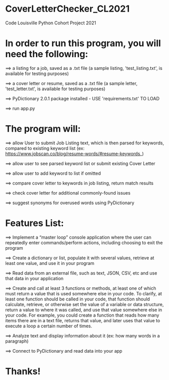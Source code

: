 # CoverLetterChecker_CL2021
Code Louisville Python Cohort Project 2021

# In order to run this program, you will need the following:
==> a listing for a job, saved as a .txt file (a sample listing, 'test_listing.txt', is available for testing purposes)

==> a cover letter or resume, saved as a .txt file (a sample letter, 'test_letter.txt', is available for testing purposes)

==> PyDictionary 2.0.1 package installed - USE 'requirements.txt' TO LOAD

==> run app.py

# The program will:
==> allow User to submit Job Listing text, which is then parsed for keywords, compared to existing keyword list (ex: https://www.jobscan.co/blog/resume-words/#resume-keywords_)

==> allow user to see parsed keyword list or submit existing Cover Letter

==> allow user to add keyword to list if omitted

==> compare cover letter to keywords in job listing, return match results

==> check cover letter for additional commonly-found issues

==> suggest synonyms for overused words using PyDictionary


# Features List:
==> Implement a “master loop” console application where the user can repeatedly enter commands/perform actions, including choosing to exit the program

==> Create a dictionary or list, populate it with several values, retrieve at least one value, and use it in your program

==> Read data from an external file, such as text, JSON, CSV, etc and use that data in your application

==> Create and call at least 3 functions or methods, at least one of which must return a value that is used somewhere else in your code. To clarify, at least one function should be called in your code, that function should calculate, retrieve, or otherwise set the value of a variable or data structure, return a value to where it was called, and use that value somewhere else in your code. For example, you could create a function that reads how many items there are in a text file, returns that value, and later uses that value to execute a loop a certain number of times.

==> Analyze text and display information about it (ex: how many words in a paragraph)

==> Connect to PyDictionary and read data into your app


# Thanks!

